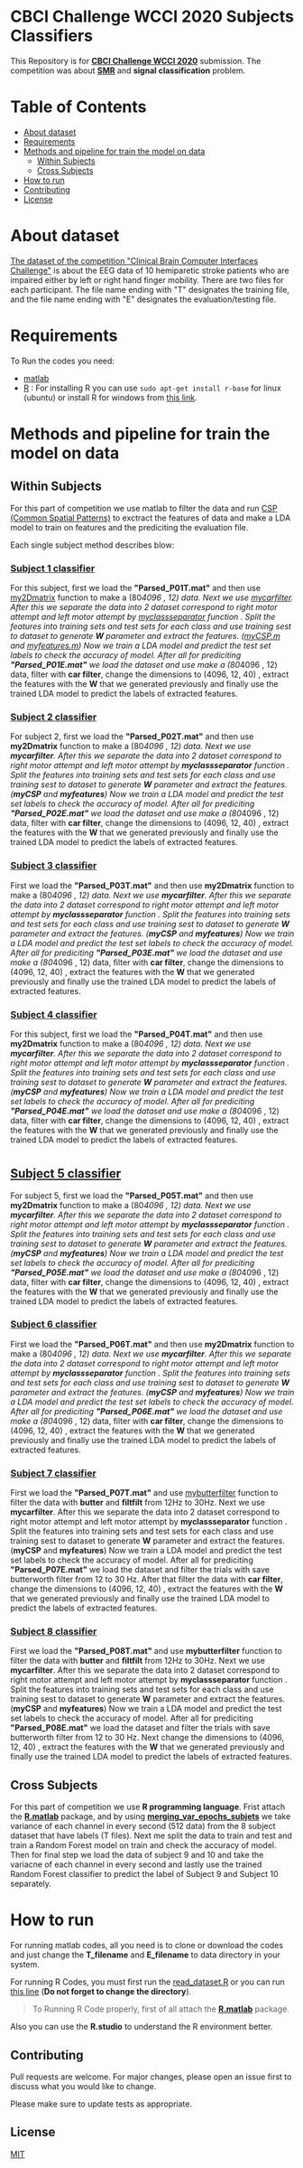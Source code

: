 # CBCI Challenge WCCI 2020 Subjects Classifiers
This Repository  is for [**CBCI Challenge WCCI 2020**](https://github.com/5anirban9/Clinical-Brain-Computer-Interfaces-Challenge-WCCI-2020-Glasgow) submission. The competition was about [**SMR**](https://en.wikipedia.org/wiki/Sensorimotor_rhythm) and **signal classification** problem.
# Table of Contents
* [About dataset](#About-dataset)
* [Requirements](#Requirements)
* [Methods and pipeline for train the model on data](#Methods-and-pipeline-for-train-the-model-on-data)
	* [Within Subjects](##Within_Subjects)
	*  [Cross Subjects](##Cross_Subjects)
* [How to run](#How_to_run)
* [Contributing](##Contributing)
* [License](##License)
# About dataset
[The dataset of the competition "Clinical Brain Computer Interfaces Challenge"](https://github.com/5anirban9/Clinical-Brain-Computer-Interfaces-Challenge-WCCI-2020-Glasgow) is about the EEG data of 10 hemiparetic stroke patients who are impaired either by left or right hand finger mobility. There are two files for each participant. The file name ending with "T" designates the training file, and the file name ending with "E" designates the evaluation/testing file.

# Requirements
To Run the codes you need:
- [matlab](https://www.mathworks.com/products/matlab.html)
- [R](https://www.r-project.org/) : For installing R you can use `sudo apt-get install r-base` for linux (ubuntu) or install R for windows from [this link](https://cran.r-project.org/bin/windows/base/).

# Methods and pipeline for train the model on data

## Within Subjects
For this part of competition we use matlab to filter the data and run [CSP (Common Spatial Patterns)](https://link.springer.com/chapter/10.1007/978-3-642-34381-0_46) to exctract the features of data and make a LDA model to train on features and the prediciting the evaluation file.

Each single subject method describes blow:
### [Subject 1 classifier](https://github.com/arashHaratian/CBCI-Challenge-WCCI-2020-Subjects-Classifiers/blob/master/Within%20Subject%20Classification%20Codes/Subject1_classification.m)
For this subject, first we load the **"Parsed_P01T.mat"** and then use [my2Dmatrix](https://github.com/arashHaratian/CBCI-Challenge-WCCI-2020-Subjects-Classifiers/blob/master/Within%20Subject%20Classification%20Codes/my2Dmatrix.m) function to make a (80*4096 , 12) data. Next we use [mycarfilter](https://github.com/arashHaratian/CBCI-Challenge-WCCI-2020-Subjects-Classifiers/blob/master/Within%20Subject%20Classification%20Codes/mycarfilter.m).  After this we separate the data into 2 dataset correspond to right motor attempt and left motor attempt by [myclassseparator](https://github.com/arashHaratian/CBCI-Challenge-WCCI-2020-Subjects-Classifiers/blob/master/Within%20Subject%20Classification%20Codes/myclassseparator.m "myclassseparator.m") function . Split the features into training sets and test sets for each class and use training sest to dataset to generate **W** parameter and extract the features. ([myCSP.m](https://github.com/arashHaratian/CBCI-Challenge-WCCI-2020-Subjects-Classifiers/blob/master/Within%20Subject%20Classification%20Codes/myCSP.m "myCSP.m") and [myfeatures.m](https://github.com/arashHaratian/CBCI-Challenge-WCCI-2020-Subjects-Classifiers/blob/master/Within%20Subject%20Classification%20Codes/myfeatures.m "myfeatures.m"))
Now we train a LDA model and predict the test set labels to check the accuracy of model.
After all for prediciting **"Parsed_P01E.mat"** we load the dataset and use make a (80*4096 , 12) data, filter with **car filter**, change the dimensions to (4096, 12, 40)
, extract the features with the **W** that we generated previously and finally use the trained LDA model to predict the labels of extracted features.

### [Subject 2 classifier](https://github.com/arashHaratian/CBCI-Challenge-WCCI-2020-Subjects-Classifiers/blob/master/Within%20Subject%20Classification%20Codes/Subject2_classification.m )
For subject 2, first we load the **"Parsed_P02T.mat"** and then use **my2Dmatrix** function to make a (80*4096 , 12) data. Next we use **mycarfilter**.  After this we separate the data into 2 dataset correspond to right motor attempt and left motor attempt by **myclassseparator** function . Split the features into training sets and test sets for each class and use training sest to dataset to generate **W** parameter and extract the features. (**myCSP** and **myfeatures**)
Now we train a LDA model and predict the test set labels to check the accuracy of model.
After all for prediciting **"Parsed_P02E.mat"** we load the dataset and use make a (80*4096 , 12) data, filter with **car filter**, change the dimensions to (4096, 12, 40)
, extract the features with the **W** that we generated previously and finally use the trained LDA model to predict the labels of extracted features.

### [Subject 3 classifier](https://github.com/arashHaratian/CBCI-Challenge-WCCI-2020-Subjects-Classifiers/blob/master/Within%20Subject%20Classification%20Codes/Subject3_classification.m)

First we load the **"Parsed_P03T.mat"** and then use **my2Dmatrix** function to make a (80*4096 , 12) data. Next we use **mycarfilter**.  After this we separate the data into 2 dataset correspond to right motor attempt and left motor attempt by **myclassseparator** function . Split the features into training sets and test sets for each class and use training sest to dataset to generate **W** parameter and extract the features. (**myCSP** and **myfeatures**)
Now we train a LDA model and predict the test set labels to check the accuracy of model.
After all for prediciting **"Parsed_P03E.mat"** we load the dataset and use make a (80*4096 , 12) data, filter with **car filter**, change the dimensions to (4096, 12, 40)
, extract the features with the **W** that we generated previously and finally use the trained LDA model to predict the labels of extracted features.

### [Subject 4 classifier](https://github.com/arashHaratian/CBCI-Challenge-WCCI-2020-Subjects-Classifiers/blob/master/Within%20Subject%20Classification%20Codes/Subject4_classification.m)
For this subject, first we load the **"Parsed_P04T.mat"** and then use **my2Dmatrix** function to make a (80*4096 , 12) data. Next we use **mycarfilter**.  After this we separate the data into 2 dataset correspond to right motor attempt and left motor attempt by **myclassseparator** function . Split the features into training sets and test sets for each class and use training sest to dataset to generate **W** parameter and extract the features. (**myCSP** and **myfeatures**)
Now we train a LDA model and predict the test set labels to check the accuracy of model.
After all for prediciting **"Parsed_P04E.mat"** we load the dataset and use make a (80*4096 , 12) data, filter with **car filter**, change the dimensions to (4096, 12, 40)
, extract the features with the **W** that we generated previously and finally use the trained LDA model to predict the labels of extracted features.

#
## [Subject 5 classifier](https://github.com/arashHaratian/CBCI-Challenge-WCCI-2020-Subjects-Classifiers/blob/master/Within%20Subject%20Classification%20Codes/Subject5_classification.m)
For subject 5, first we load the **"Parsed_P05T.mat"** and then use **my2Dmatrix** function to make a (80*4096 , 12) data. Next we use **mycarfilter**.  After this we separate the data into 2 dataset correspond to right motor attempt and left motor attempt by **myclassseparator** function . Split the features into training sets and test sets for each class and use training sest to dataset to generate **W** parameter and extract the features. (**myCSP** and **myfeatures**)
Now we train a LDA model and predict the test set labels to check the accuracy of model.
After all for prediciting **"Parsed_P05E.mat"** we load the dataset and use make a (80*4096 , 12) data, filter with **car filter**, change the dimensions to (4096, 12, 40)
, extract the features with the **W** that we generated previously and finally use the trained LDA model to predict the labels of extracted features.

### [Subject 6 classifier](https://github.com/arashHaratian/CBCI-Challenge-WCCI-2020-Subjects-Classifiers/blob/master/Within%20Subject%20Classification%20Codes/Subject6_classification.m)
First we load the **"Parsed_P06T.mat"** and then use **my2Dmatrix** function to make a (80*4096 , 12) data. Next we use **mycarfilter**.  After this we separate the data into 2 dataset correspond to right motor attempt and left motor attempt by **myclassseparator** function . Split the features into training sets and test sets for each class and use training sest to dataset to generate **W** parameter and extract the features. (**myCSP** and **myfeatures**)
Now we train a LDA model and predict the test set labels to check the accuracy of model.
After all for prediciting **"Parsed_P06E.mat"** we load the dataset and use make a (80*4096 , 12) data, filter with **car filter**, change the dimensions to (4096, 12, 40)
, extract the features with the **W** that we generated previously and finally use the trained LDA model to predict the labels of extracted features.

### [Subject 7 classifier](https://github.com/arashHaratian/CBCI-Challenge-WCCI-2020-Subjects-Classifiers/blob/master/Within%20Subject%20Classification%20Codes/Subject7_classification.m)
First we load the **"Parsed_P07T.mat"** and use [mybutterfilter](https://github.com/arashHaratian/CBCI-Challenge-WCCI-2020-Subjects-Classifiers/blob/master/Within%20Subject%20Classification%20Codes/mybutterfilter.m) function to filter the data with **butter** and **filtfilt** from 12Hz to 30Hz. Next we use **mycarfilter**.  After this we separate the data into 2 dataset correspond to right motor attempt and left motor attempt by **myclassseparator** function . Split the features into training sets and test sets for each class and use training sest to dataset to generate **W** parameter and extract the features. (**myCSP** and **myfeatures**)
Now we train a LDA model and predict the test set labels to check the accuracy of model.
After all for prediciting **"Parsed_P07E.mat"** we load the dataset and filter the trials with save butterworth filter from 12 to 30 Hz. After that filter the data with **car filter**, change the dimensions to (4096, 12, 40)
, extract the features with the **W** that we generated previously and finally use the trained LDA model to predict the labels of extracted features.

### [Subject 8 classifier](https://github.com/arashHaratian/CBCI-Challenge-WCCI-2020-Subjects-Classifiers/blob/master/Within%20Subject%20Classification%20Codes/Subject8_classification.m)
First we load the **"Parsed_P08T.mat"** and use **mybutterfilter** function to filter the data with **butter** and **filtfilt** from 12Hz to 30Hz. Next we use **mycarfilter**.  After this we separate the data into 2 dataset correspond to right motor attempt and left motor attempt by **myclassseparator** function . Split the features into training sets and test sets for each class and use training sest to dataset to generate **W** parameter and extract the features. (**myCSP** and **myfeatures**)
Now we train a LDA model and predict the test set labels to check the accuracy of model.
After all for prediciting **"Parsed_P08E.mat"** we load the dataset and filter the trials with save butterworth filter from 12 to 30 Hz. Next change the dimensions to (4096, 12, 40)
, extract the features with the **W** that we generated previously and finally use the trained LDA model to predict the labels of extracted features.



## Cross Subjects

For this part of competition we use **R programming language**. Frist attach the [**R.matlab**](https://cran.r-project.org/web/packages/R.matlab/index.html) package, and by using [**merging_var_epochs_subjets**](https://github.com/arashHaratian/CBCI-Challenge-WCCI-2020-Subjects-Classifiers/blob/a7d1e8830978b7a0e26f9704ba6245e6526ce299/Cross%20Subject%20Classification%20Codes/read_dataset.R#L264) we take variance of each channel in every second (512 data) from the 8 subject dataset that have labels (T files).
Next me split the data to train and test and train a Random Forest model on train and check the accuracy of model. Then for final step we load the data of subject 9 and 10 and take the variacne of each channel in every second and lastly use the trained Random Forest classifier to predict the label of Subject 9 and Subject 10 separately.

# How to run
For running matlab codes, all you need is to clone or download the codes and just change the **T_filename**  and **E_filename** to data directory in your system.

For running R Codes, you must first run the [read_dataset.R](https://github.com/arashHaratian/CBCI-Challenge-WCCI-2020-Subjects-Classifiers/blob/master/Cross%20Subject%20Classification%20Codes/read_dataset.R) or you can run [this line](https://github.com/arashHaratian/CBCI-Challenge-WCCI-2020-Subjects-Classifiers/blob/a7d1e8830978b7a0e26f9704ba6245e6526ce299/Cross%20Subject%20Classification%20Codes/S9_10_Classifier.R#L7) (**Do not forget to change the directory**).
> To Running R Code properly, first of all attach the [**R.matlab**](https://cran.r-project.org/web/packages/R.matlab/index.html) package.

Also you can use the **R.studio** to understand the R environment better.


## Contributing
Pull requests are welcome. For major changes, please open an issue first to discuss what you would like to change.

Please make sure to update tests as appropriate.

## License
[MIT](https://choosealicense.com/licenses/mit/)